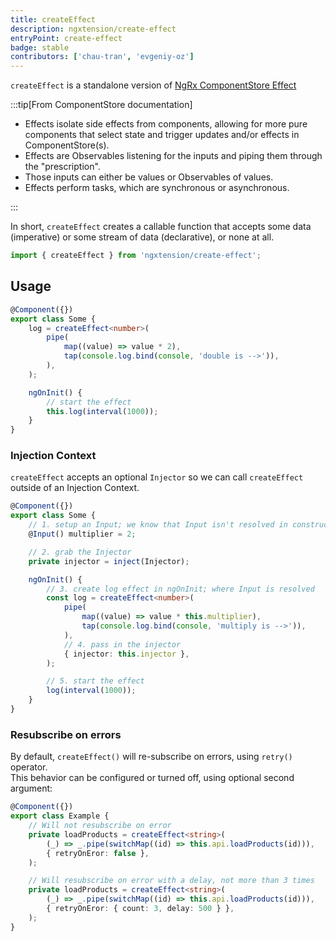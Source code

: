 ```yaml
---
title: createEffect
description: ngxtension/create-effect
entryPoint: create-effect
badge: stable
contributors: ['chau-tran', 'evgeniy-oz']
---
```


`createEffect` is a standalone version of [NgRx ComponentStore Effect](https://ngrx.io/guide/component-store/effect)

:::tip[From ComponentStore documentation]

- Effects isolate side effects from components, allowing for more pure components that select state and trigger updates and/or effects in ComponentStore(s).
- Effects are Observables listening for the inputs and piping them through the "prescription".
- Those inputs can either be values or Observables of values.
- Effects perform tasks, which are synchronous or asynchronous.

:::

In short, `createEffect` creates a callable function that accepts some data (imperative) or some stream of data (declarative), or none at all.

```ts
import { createEffect } from 'ngxtension/create-effect';
```

## Usage

```ts
@Component({})
export class Some {
	log = createEffect<number>(
		pipe(
			map((value) => value * 2),
			tap(console.log.bind(console, 'double is -->')),
		),
	);

	ngOnInit() {
		// start the effect
		this.log(interval(1000));
	}
}
```

### Injection Context

`createEffect` accepts an optional `Injector` so we can call `createEffect` outside of an Injection Context.

```ts
@Component({})
export class Some {
	// 1. setup an Input; we know that Input isn't resolved in constructor
	@Input() multiplier = 2;

	// 2. grab the Injector
	private injector = inject(Injector);

	ngOnInit() {
		// 3. create log effect in ngOnInit; where Input is resolved
		const log = createEffect<number>(
			pipe(
				map((value) => value * this.multiplier),
				tap(console.log.bind(console, 'multiply is -->')),
			),
			// 4. pass in the injector
			{ injector: this.injector },
		);

		// 5. start the effect
		log(interval(1000));
	}
}
```

### Resubscribe on errors

By default, `createEffect()` will re-subscribe on errors, using `retry()` operator.  
This behavior can be configured or turned off, using optional second argument:

```ts
@Component({})
export class Example {
	// Will not resubscribe on error
	private loadProducts = createEffect<string>(
		(_) => _.pipe(switchMap((id) => this.api.loadProducts(id))),
		{ retryOnEror: false },
	);

	// Will resubscribe on error with a delay, not more than 3 times
	private loadProducts = createEffect<string>(
		(_) => _.pipe(switchMap((id) => this.api.loadProducts(id))),
		{ retryOnEror: { count: 3, delay: 500 } },
	);
}
```
